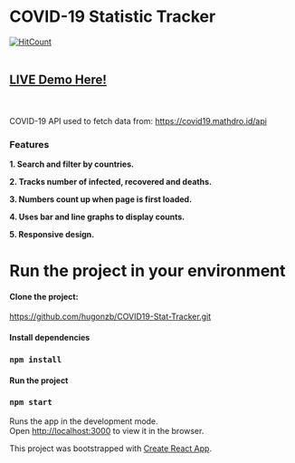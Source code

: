 # COVID-19 Statistic Tracker 

[![HitCount](http://hits.dwyl.com/hugonzb/COVID19-Stat-Tracker.svg)](http://hits.dwyl.com/hugonzb/COVID19-Stat-Tracker)
<br><br>
## [LIVE Demo Here!](https://hugonzb.github.io/COVID19-Stat-Tracker/)
<br><br>
COVID-19 API used to fetch data from: https://covid19.mathdro.id/api
<br>
### Features
**1. Search and filter by countries.**

**2. Tracks number of infected, recovered and deaths.**

**3. Numbers count up when page is first loaded.**

**4. Uses bar and line graphs to display counts.**

**5. Responsive design.**
<br>

# Run the project in your environment

#### Clone the project: 
https://github.com/hugonzb/COVID19-Stat-Tracker.git

#### Install dependencies
### `npm install`

#### Run the project
### `npm start`

Runs the app in the development mode.<br />
Open [http://localhost:3000](http://localhost:3000) to view it in the browser.

This project was bootstrapped with [Create React App](https://github.com/facebook/create-react-app).

